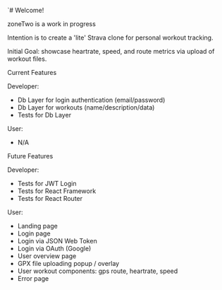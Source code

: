 `# Welcome!

zoneTwo is a work in progress

Intention is to create a 'lite' Strava clone for personal workout tracking.

Initial Goal: showcase heartrate, speed, and route metrics via upload of workout files.

Current Features

Developer:

- Db Layer for login authentication (email/password)
- Db Layer for workouts (name/description/data)
- Tests for Db Layer

User:

- N/A

Future Features

Developer:

- Tests for JWT Login
- Tests for React Framework
- Tests for React Router

User:

- Landing page
- Login page
- Login via JSON Web Token
- Login via OAuth (Google)
- User overview page
- GPX file uploading popup / overlay
- User workout components: gps route, heartrate, speed
- Error page

